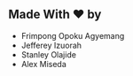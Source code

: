 ## Made With :heart: by 
- Frimpong Opoku Agyemang
- Jefferey Izuorah
- Stanley Olajide
- Alex Miseda